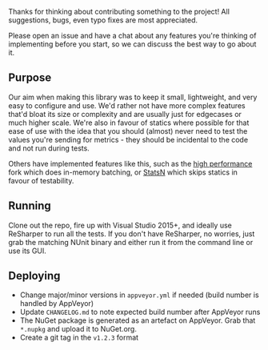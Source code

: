 Thanks for thinking about contributing something to the project! All suggestions, bugs, even typo fixes are most appreciated.

Please open an issue and have a chat about any features you're thinking of implementing before you start, so we can discuss the best way to go about it.

## Purpose

Our aim when making this library was to keep it small, lightweight, and very easy to configure and use. We'd rather not have more complex features that'd bloat its size or complexity and are usually just for edgecases or much higher scale. We're also in favour of statics where possible for that ease of use with the idea that you should (almost) never need to test the values you're sending for metrics - they should be incidental to the code and not run during tests.

Others have implemented features like this, such as the [high performance](https://github.com/Kyle2123/statsd-csharp-client) fork which does in-memory batching, or [StatsN](https://github.com/TryStatsN/StatsN) which skips statics in favour of testability.

## Running

Clone out the repo, fire up with Visual Studio 2015+, and ideally use ReSharper to run all the tests. If you don't have ReSharper, no worries, just grab the matching NUnit binary and either run it from the command line or use its GUI.

## Deploying

* Change major/minor versions in `appveyor.yml` if needed (build number is handled by AppVeyor)
* Update `CHANGELOG.md` to note expected build number after AppVeyor runs
* The NuGet package is generated as an artefact on AppVeyor. Grab that `*.nupkg` and upload it to NuGet.org.
* Create a git tag in the `v1.2.3` format
